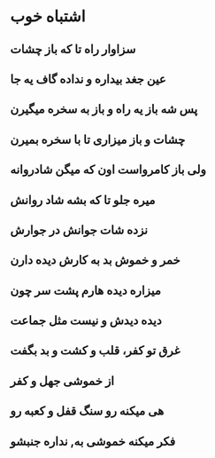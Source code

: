 اشتباه خوب
====
سزاوار راه تا که باز چشات
---------------------
عین جغد بیداره و نداده گاف یه جا
---------------------
پس شه باز یه راه و باز به سخره میگیرن
---------------------
چشات و باز میزاری تا با سخره بمیرن
---------------------
ولی باز کامرواست اون که میگن شادروانه 
---------------------
میره جلو تا که بشه شاد روانش 
---------------------
نزده شات جوانش در جوارش 
---------------------
خمر و خموش بد به کارش دیده دارن
---------------------
میزاره دیده هارم پشت سر چون
---------------------
دیده دیدش و نیست مثل جماعت 
---------------------
غرق تو کفر، قلب و کشت و بد بگفت 
---------------------
از خموشی جهل و کفر
---------------------
هی میکنه رو سنگ قفل و کعبه رو
---------------------
فکر میکنه خموشی به, نداره جنبشو 
---------------------
